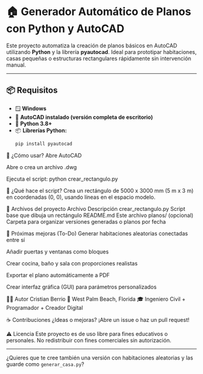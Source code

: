 # 🏠 Generador Automático de Planos con Python y AutoCAD

Este proyecto automatiza la creación de planos básicos en AutoCAD utilizando **Python** y la librería **pyautocad**. Ideal para prototipar habitaciones, casas pequeñas o estructuras rectangulares rápidamente sin intervención manual.

---

## 📦 Requisitos

- 🪟 **Windows**
- 🧠 **AutoCAD instalado (versión completa de escritorio)**
- 🐍 **Python 3.8+**
- 📦 **Librerías Python:**
  ```bash
  pip install pyautocad

🚀 ¿Cómo usar?
Abre AutoCAD

Abre o crea un archivo .dwg

Ejecuta el script:
python crear_rectangulo.py

🧱 ¿Qué hace el script?
Crea un rectángulo de 5000 x 3000 mm (5 m x 3 m) en coordenadas (0, 0), usando líneas en el espacio modelo.

🔧 Archivos del proyecto
Archivo	Descripción
crear_rectangulo.py	Script base que dibuja un rectángulo
README.md	Este archivo
planos/ (opcional)	Carpeta para organizar versiones generadas o planos por fecha

🧠 Próximas mejoras (To-Do)
 Generar habitaciones aleatorias conectadas entre sí

 Añadir puertas y ventanas como bloques

 Crear cocina, baño y sala con proporciones realistas

 Exportar el plano automáticamente a PDF

 Crear interfaz gráfica (GUI) para parámetros personalizados

🧑‍💻 Autor
Cristian Berrio
📍 West Palm Beach, Florida
🎓 Ingeniero Civil + Programador + Creador Digital

☕ Contribuciones
¿Ideas o mejoras? ¡Abre un issue o haz un pull request!

⚠️ Licencia
Este proyecto es de uso libre para fines educativos o personales.
No redistribuir con fines comerciales sin autorización.

---

¿Quieres que te cree también una versión con habitaciones aleatorias y las guarde como `generar_casa.py`?
